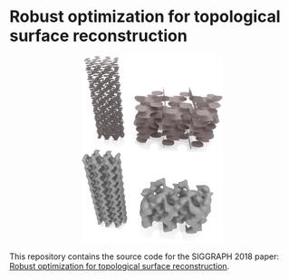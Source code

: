 # Robust optimization for topological surface reconstruction

<p align="center">
  <img src="silicon.png" width="248">
</p>

This repository contains the source code for the SIGGRAPH 2018 paper: [Robust optimization for topological surface reconstruction](https://dl.acm.org/citation.cfm?id=3201348).
